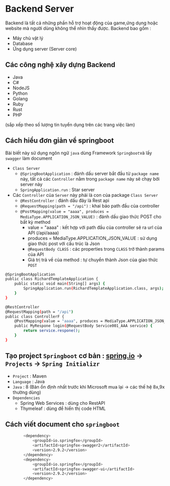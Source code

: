 # Backend Server
Backend là tất cả những phần hỗ trợ hoạt động của game,ứng dụng hoặc website mà người dùng không thể nhìn thấy được. Backend bao gồm :
- Máy chủ vật lý
- Database
- Ứng dụng server (Server core)

## Các công nghệ xây dựng Backend 
- Java
- C#
- NodeJS
- Python
- Golang
- Ruby
- Rust
- PHP

(sắp xếp theo số lượng tin tuyển dụng trên các trang việc làm)


## Cách hiểu đơn giản về springboot
Bài biết này sử dụng ngôn ngữ `java` dùng Framework `Springboot`và  lấy `swagger` làm document
- `Class Server`
    - `@SpringBootApplication` : đánh dấu server bắt đầu từ `package name` này, tất cả các `Controller` nằm trong `package name` này sẽ chạy bởi server này
    - `SpringApplication.run` : Star server
- Các `Controller` của `Server` này phải là con của package `Class Server`
    - `@RestController` : đánh dấu đây là Rest api
    - `@RequestMapping(path = "/api")` : khai báo path đầu của controller
    - `@PostMapping(value = "aaaa", produces = MediaType.APPLICATION_JSON_VALUE)` : đánh dấu giao thức POST cho bất kỳ method
        - value = "aaaa" : kết hợp với path đầu của controller sẽ ra url của API (/api/aaaa)
        - produces = MediaType.APPLICATION_JSON_VALUE : sử dụng giao thức post với cấu trúc là Json
        - `@RequestBody CLASS` : các properties trong `CLASS` trở thành params của API
        - Giá trị trả về của method : tự chuyển thành Json của giao thức `POST`
```sh
@SpringBootApplication
public class RichardTemplateApplication {
	public static void main(String[] args) {
		SpringApplication.run(RichardTemplateApplication.class, args);
	}
}

@RestController
@RequestMapping(path = "/api")
public class ControllerF {
	@PostMapping(value = "aaaa", produces = MediaType.APPLICATION_JSON_VALUE)
	public MyRespone login(@RequestBody Service001_AAA service) {
		return service.respone();
	}
}
```

## Tạo project `Springboot` cơ bản : [spring.io](https://start.spring.io/) → `Projects` → `Spring Initializr`
- `Project` : Maven
- `Language` : Java
- `Java` : 8 (Bản ổn định nhất trước khi Microsoft mua lại → các thế hệ 8x,9x thường dùng)
- `Dependencies`
	- Spring Web Services : dùng cho RestAPI
	- Thymeleaf : dùng để hiển thị code HTML


## Cách viết document cho `springboot`


```sh
		<dependency>
			<groupId>io.springfox</groupId>
			<artifactId>springfox-swagger2</artifactId>
			<version>2.9.2</version>
		</dependency>
		<dependency>
			<groupId>io.springfox</groupId>
			<artifactId>springfox-swagger-ui</artifactId>
			<version>2.9.2</version>
		</dependency>
```


